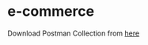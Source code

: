 # e-commerce

Download Postman Collection from [here](https://www.getpostman.com/collections/4029f44c1388a7657123)
